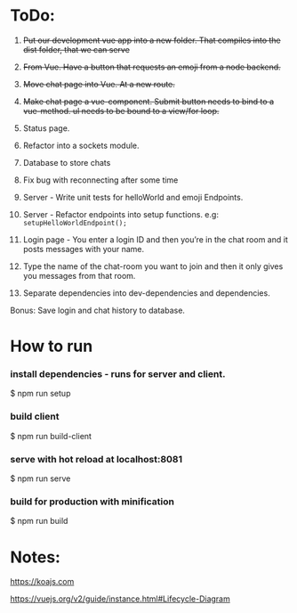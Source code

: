 ToDo:
=====

1. ~~Put our development vue app into a new folder. That compiles into the dist folder, that we can serve~~

2. ~~From Vue. Have a button that requests an emoji from a node backend.~~

3. ~~Move chat page into Vue. At a new route.~~

4. ~~Make chat page a vue-component.
    Submit button needs to bind to a vue-method.
    ul needs to be bound to a view/for loop.~~

5. Status page.

6. Refactor into a sockets module.

7. Database to store chats

8. Fix bug with reconnecting after some time

3. Server - Write unit tests for helloWorld and emoji Endpoints.

4. Server - Refactor endpoints into setup functions. e.g: `setupHelloWorldEndpoint();`

3. Login page - You enter a login ID and then you’re in the chat room and it posts messages with your name.

4. Type the name of the chat-room you want to join and then it only gives you messages from that room.

6. Separate dependencies into dev-dependencies and dependencies.


Bonus:
Save login and chat history to database.

How to run
==========

### install dependencies - runs for server and client.
$ npm run setup

### build client
$ npm run build-client

### serve with hot reload at localhost:8081
$ npm run serve

### build for production with minification
$ npm run build


# Notes:

https://koajs.com

https://vuejs.org/v2/guide/instance.html#Lifecycle-Diagram
